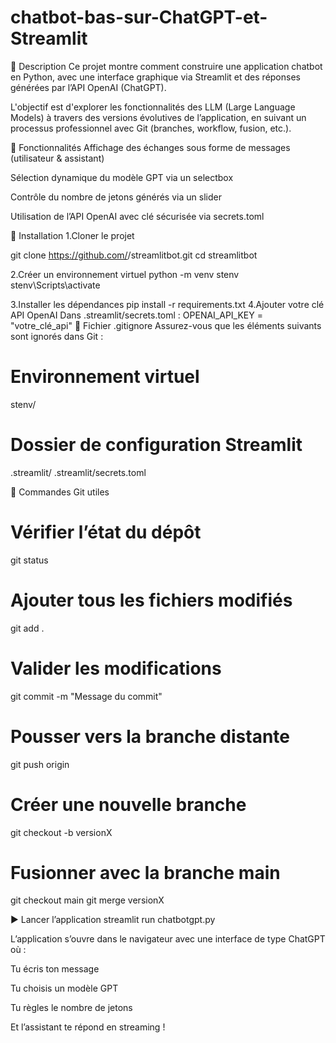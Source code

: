 # chatbot-bas-sur-ChatGPT-et-Streamlit
🧠 Description
Ce projet montre comment construire une application chatbot en Python, avec une interface graphique via Streamlit et des réponses générées par l’API OpenAI (ChatGPT).

L'objectif est d'explorer les fonctionnalités des LLM (Large Language Models) à travers des versions évolutives de l’application, en suivant un processus professionnel avec Git (branches, workflow, fusion, etc.).

🚀 Fonctionnalités
Affichage des échanges sous forme de messages (utilisateur & assistant)

Sélection dynamique du modèle GPT via un selectbox

Contrôle du nombre de jetons générés via un slider

Utilisation de l’API OpenAI avec clé sécurisée via secrets.toml

🔧 Installation
1.Cloner le projet

git clone https://github.com/<ton-utilisateur>/streamlitbot.git
cd streamlitbot

2.Créer un environnement virtuel
python -m venv stenv
stenv\Scripts\activate 

3.Installer les dépendances
pip install -r requirements.txt
4.Ajouter votre clé API OpenAI Dans .streamlit/secrets.toml :
OPENAI_API_KEY = "votre_clé_api"
🧾 Fichier .gitignore
Assurez-vous que les éléments suivants sont ignorés dans Git :

# Environnement virtuel
stenv/

# Dossier de configuration Streamlit
.streamlit/
.streamlit/secrets.toml

📌 Commandes Git utiles

# Vérifier l’état du dépôt
git status

# Ajouter tous les fichiers modifiés
git add .

# Valider les modifications
git commit -m "Message du commit"

# Pousser vers la branche distante
git push origin <nom-de-la-branche>

# Créer une nouvelle branche
git checkout -b versionX

# Fusionner avec la branche main
git checkout main
git merge versionX

▶️ Lancer l’application
streamlit run chatbotgpt.py


L’application s’ouvre dans le navigateur avec une interface de type ChatGPT où :

Tu écris ton message

Tu choisis un modèle GPT

Tu règles le nombre de jetons

Et l’assistant te répond en streaming !

